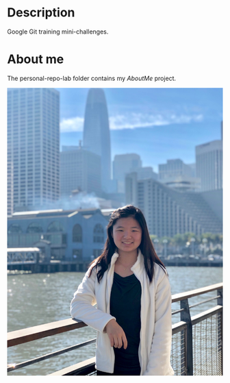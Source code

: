 # Description
Google Git training mini-challenges.

# About me
The personal-repo-lab folder contains my *AboutMe* project. 

![Picture of Cindy](me.jpg)